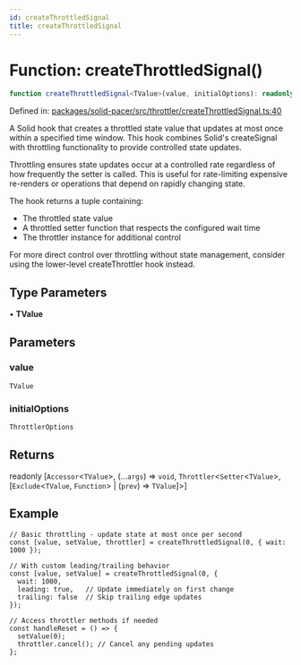 ```yaml
---
id: createThrottledSignal
title: createThrottledSignal
---
```


<!-- DO NOT EDIT: this page is autogenerated from the type comments -->

# Function: createThrottledSignal()

```ts
function createThrottledSignal<TValue>(value, initialOptions): readonly [Accessor<TValue>, (...args) => void, Throttler<Setter<TValue>, [Exclude<TValue, Function> | (prev) => TValue]>]
```

Defined in: [packages/solid-pacer/src/throttler/createThrottledSignal.ts:40](https://github.com/TanStack/pacer/blob/main/packages/solid-pacer/src/throttler/createThrottledSignal.ts#L40)

A Solid hook that creates a throttled state value that updates at most once within a specified time window.
This hook combines Solid's createSignal with throttling functionality to provide controlled state updates.

Throttling ensures state updates occur at a controlled rate regardless of how frequently the setter is called.
This is useful for rate-limiting expensive re-renders or operations that depend on rapidly changing state.

The hook returns a tuple containing:
- The throttled state value
- A throttled setter function that respects the configured wait time
- The throttler instance for additional control

For more direct control over throttling without state management,
consider using the lower-level createThrottler hook instead.

## Type Parameters

• **TValue**

## Parameters

### value

`TValue`

### initialOptions

`ThrottlerOptions`

## Returns

readonly \[`Accessor`\<`TValue`\>, (...`args`) => `void`, `Throttler`\<`Setter`\<`TValue`\>, \[`Exclude`\<`TValue`, `Function`\> \| (`prev`) => `TValue`\]\>\]

## Example

```tsx
// Basic throttling - update state at most once per second
const [value, setValue, throttler] = createThrottledSignal(0, { wait: 1000 });

// With custom leading/trailing behavior
const [value, setValue] = createThrottledSignal(0, {
  wait: 1000,
  leading: true,   // Update immediately on first change
  trailing: false  // Skip trailing edge updates
});

// Access throttler methods if needed
const handleReset = () => {
  setValue(0);
  throttler.cancel(); // Cancel any pending updates
};
```
